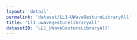 ```yaml
---
layout: 'detail'
permalink: 'dataset/LL1-UWaveGestureLibraryAll'
title: 'Ll1_uwavegesturelibraryall'
datasetID: 'LL1_UWaveGestureLibraryAll'
---
```

